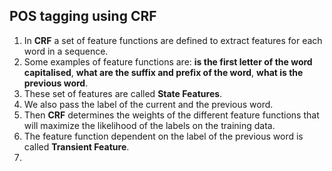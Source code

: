 ## POS tagging using CRF

1. In **CRF** a set of feature functions are defined to extract features for each word in a sequence.
2. Some examples of feature functions are: **is the first letter of the word capitalised**, **what are the suffix and prefix of the word**, **what is the previous word**. 
3. These set of features are called **State Features**. 
4. We also pass the label of the current and the previous word.
5. Then **CRF** determines the weights of the different feature functions that will maximize the likelihood of the labels on the training data.
6. The feature function dependent on the label of the previous word is called **Transient Feature**.
7. 
